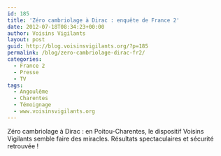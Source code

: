```yaml
---
id: 185
title: 'Zéro cambriolage à Dirac : enquête de France 2'
date: 2012-07-18T08:34:23+00:00
author: Voisins Vigilants
layout: post
guid: http://blog.voisinsvigilants.org/?p=185
permalink: /blog/zero-cambriolage-dirac-fr2/
categories:
  - France 2
  - Presse
  - TV
tags:
  - Angoulême
  - Charentes
  - Témoignage
  - www.voisinsvigilants.org
---
```

Zéro cambriolage à Dirac : en Poitou-Charentes, le dispositif Voisins Vigilants semble faire des miracles. Résultats spectaculaires et sécurité retrouvée !